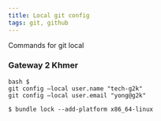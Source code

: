 ```yaml
---
title: Local git config
tags: git, github
---
```

Commands for git local

<!--more-->
### Gateway 2 Khmer

``` console
bash $
git config —local user.name "tech-g2k"
git config —local user.email "yong@g2k"
```

```console
$ bundle lock --add-platform x86_64-linux
```
